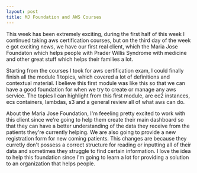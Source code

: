 ```yaml
---
layout: post
title: MJ Foundation and AWS Courses
--- 
```


This week has been extremely exciting, during the first half of this week I continued taking aws certification courses, but on the third day of the week e got exciting news, we have our first real client, which the Maria Jose Foundaton which helps people with Prader Willis Syndrome with medicine and other great stuff which helps their families a lot.

Starting from the courses I took for aws certification exam, I could finally finish all the module 1 topics, which covered a lot of definitions and contextual material. I believe this first module was like this so that we can have a good foundation for when we try to create or manage any aws service. The topics I can highlight from this first module, are ec2 instances, ecs containers, lambdas, s3 and a general review all of what aws can do.

About the Maria Jose Foundation, I'm feeeling pretty excited to work with this client since we're going to help them create their main dashboard so that they can have a better understanding of the data they receive from the patients they're currently helping. We are also going to provide a new registration form for new coming patients. This changes are because they curretly don't possess a correct structure for reading or inputting all of their data and sometimes they struggle to find certain information. I love the idea to help this foundation since I'm going to learn a lot for providing a solution to an organization that helps people.
